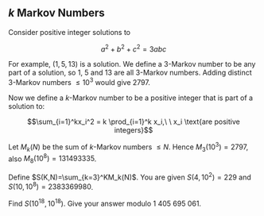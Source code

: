 ## $k$  Markov Numbers

Consider positive integer solutions to

$$a^2+b^2+c^2=3abc$$

For example,  $(1,5,13)$  is a solution. We define a 3-Markov number to be any part of a solution, so  $1$,  $5$  and  $13$  are all 3-Markov numbers. Adding distinct 3-Markov numbers  $≤10^3$ would give  $2797$.

Now we define a  $k$-Markov number to be a positive integer that is part of a solution to:

$$\sum_{i=1}^kx_i^2  = k \prod_{i=1}^k x_i,\ \ x_i \text{are positive integers}$$

Let  $M_k(N)$  be the sum of  $k$-Markov numbers  $≤N$. Hence  $M_3(10^3)=2797$, also  $M_8(10^8)=131493335$.

Define  $S(K,N)=\sum_{k=3}^KM_k(N)$. You are given  $S(4,10^2)=229$  and  $S(10,10^8)=2383369980$.

Find  $S(10^{18},10^{18})$. Give your answer modulo  $1\ 405\ 695\ 061$.
